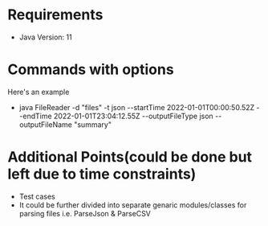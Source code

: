 # Requirements
- Java Version: 11

# Commands with options
 Here's an example
 - java FileReader -d "files" -t json --startTime 2022-01-01T00:00:50.52Z   --endTime 2022-01-01T23:04:12.55Z --outputFileType json --outputFileName "summary"

# Additional Points(could be done but left due to time constraints)
- Test cases 
- It could be further divided into separate genaric modules/classes for parsing files i.e. ParseJson & ParseCSV
